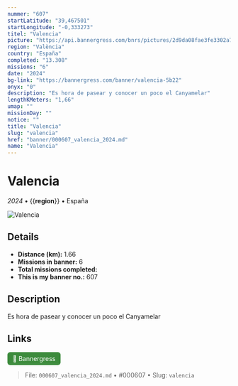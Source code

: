 ```yaml
---
nummer: "607"
startLatitude: "39,467501"
startLongitude: "-0,333273"
titel: "Valencia"
picture: "https://api.bannergress.com/bnrs/pictures/2d9da08fae3fe3302a7ed5ddae74aad2"
region: "València"
country: "España"
completed: "13.308"
missions: "6"
date: "2024"
bg-link: "https://bannergress.com/banner/valencia-5b22"
onyx: "0"
description: "Es hora de pasear y conocer un poco el Canyamelar"
lengthKMeters: "1,66"
umap: ""
missionDay: ""
notice: ""
title: "Valencia"
slug: "valencia"
href: "banner/000607_valencia_2024.md"
name: "Valencia"
---
```

# Valencia

*2024* • {{__region__}} • España

![Valencia](https://api.bannergress.com/bnrs/pictures/2d9da08fae3fe3302a7ed5ddae74aad2)



## Details
- **Distance (km):** 1.66
- **Missions in banner:** 6
- **Total missions completed:** 
- **This is my banner no.:** 607



## Description
Es hora de pasear y conocer un poco el Canyamelar



## Links
<a href="https://bannergress.com/banner/valencia-5b22" target="_blank" style="display:inline-block;margin-right:8px;padding:6px 12px;background:#3c8b3c;color:#fff;text-decoration:none;border-radius:6px;">🔗 Bannergress</a>



> File: `000607_valencia_2024.md` • #000607 • Slug: `valencia`
